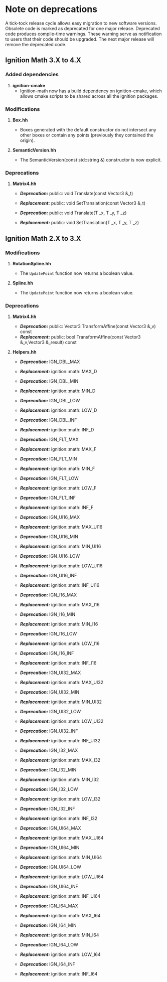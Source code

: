 # Note on deprecations
A tick-tock release cycle allows easy migration to new software versions.
Obsolete code is marked as deprecated for one major release.
Deprecated code produces compile-time warnings. These warning serve as
notification to users that their code should be upgraded. The next major
release will remove the deprecated code.

## Ignition Math 3.X to 4.X

### Added dependencies

1. **ignition-cmake**
    + Ignition-math now has a build dependency on ignition-cmake, which
      allows cmake scripts to be shared across all the ignition packages.

### Modifications

1. **Box.hh**
    + Boxes generated with the default constructor do not intersect any other
    boxes or contain any points (previously they contained the origin).

1. **SemanticVersion.hh**
    + The SemanticVersion(const std::string &) constructor is now explicit.

### Deprecations

1. **Matrix4.hh**
    + ***Deprecation:*** public: void Translate(const Vector3<T> &_t)
    + ***Replacement:*** public: void SetTranslation(const Vector3<T> &_t)

    + ***Deprecation:*** public: void Translate(T _x, T _y, T _z)
    + ***Replacement:*** public: void SetTranslation(T _x, T _y, T _z)

## Ignition Math 2.X to 3.X

### Modifications

1. **RotationSpline.hh**
    + The `UpdatePoint` function now returns a boolean value.

1. **Spline.hh**
    + The `UpdatePoint` function now returns a boolean value.

### Deprecations

1. **Matrix4.hh**
    + ***Deprecation:*** public: Vector3<T> TransformAffine(const Vector3<T>
        &_v) const
    + ***Replacement:*** public: bool TransformAffine(const Vector3<T>
        &_v,Vector3<T> &_result) const

1. **Helpers.hh**
    + ***Deprecation:*** IGN_DBL_MAX
    + ***Replacement:*** ignition::math::MAX_D

    + ***Deprecation:*** IGN_DBL_MIN
    + ***Replacement:*** ignition::math::MIN_D

    + ***Deprecation:*** IGN_DBL_LOW
    + ***Replacement:*** ignition::math::LOW_D

    + ***Deprecation:*** IGN_DBL_INF
    + ***Replacement:*** ignition::math::INF_D

    + ***Deprecation:*** IGN_FLT_MAX
    + ***Replacement:*** ignition::math::MAX_F

    + ***Deprecation:*** IGN_FLT_MIN
    + ***Replacement:*** ignition::math::MIN_F

    + ***Deprecation:*** IGN_FLT_LOW
    + ***Replacement:*** ignition::math::LOW_F

    + ***Deprecation:*** IGN_FLT_INF
    + ***Replacement:*** ignition::math::INF_F

    + ***Deprecation:*** IGN_UI16_MAX
    + ***Replacement:*** ignition::math::MAX_UI16

    + ***Deprecation:*** IGN_UI16_MIN
    + ***Replacement:*** ignition::math::MIN_UI16

    + ***Deprecation:*** IGN_UI16_LOW
    + ***Replacement:*** ignition::math::LOW_UI16

    + ***Deprecation:*** IGN_UI16_INF
    + ***Replacement:*** ignition::math::INF_UI16

    + ***Deprecation:*** IGN_I16_MAX
    + ***Replacement:*** ignition::math::MAX_I16

    + ***Deprecation:*** IGN_I16_MIN
    + ***Replacement:*** ignition::math::MIN_I16

    + ***Deprecation:*** IGN_I16_LOW
    + ***Replacement:*** ignition::math::LOW_I16

    + ***Deprecation:*** IGN_I16_INF
    + ***Replacement:*** ignition::math::INF_I16

    + ***Deprecation:*** IGN_UI32_MAX
    + ***Replacement:*** ignition::math::MAX_UI32

    + ***Deprecation:*** IGN_UI32_MIN
    + ***Replacement:*** ignition::math::MIN_UI32

    + ***Deprecation:*** IGN_UI32_LOW
    + ***Replacement:*** ignition::math::LOW_UI32

    + ***Deprecation:*** IGN_UI32_INF
    + ***Replacement:*** ignition::math::INF_UI32

    + ***Deprecation:*** IGN_I32_MAX
    + ***Replacement:*** ignition::math::MAX_I32

    + ***Deprecation:*** IGN_I32_MIN
    + ***Replacement:*** ignition::math::MIN_I32

    + ***Deprecation:*** IGN_I32_LOW
    + ***Replacement:*** ignition::math::LOW_I32

    + ***Deprecation:*** IGN_I32_INF
    + ***Replacement:*** ignition::math::INF_I32

    + ***Deprecation:*** IGN_UI64_MAX
    + ***Replacement:*** ignition::math::MAX_UI64

    + ***Deprecation:*** IGN_UI64_MIN
    + ***Replacement:*** ignition::math::MIN_UI64

    + ***Deprecation:*** IGN_UI64_LOW
    + ***Replacement:*** ignition::math::LOW_UI64

    + ***Deprecation:*** IGN_UI64_INF
    + ***Replacement:*** ignition::math::INF_UI64

    + ***Deprecation:*** IGN_I64_MAX
    + ***Replacement:*** ignition::math::MAX_I64

    + ***Deprecation:*** IGN_I64_MIN
    + ***Replacement:*** ignition::math::MIN_I64

    + ***Deprecation:*** IGN_I64_LOW
    + ***Replacement:*** ignition::math::LOW_I64

    + ***Deprecation:*** IGN_I64_INF
    + ***Replacement:*** ignition::math::INF_I64

